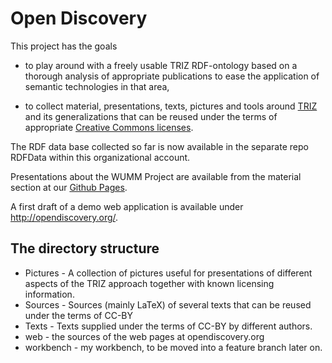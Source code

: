 # Open Discovery

This project has the goals

* to play around with a freely usable TRIZ RDF-ontology based on a thorough
  analysis of appropriate publications to ease the application of semantic
  technologies in that area,

* to collect material, presentations, texts, pictures and tools around
  [TRIZ](https://en.wikipedia.org/wiki/TRIZ) and its generalizations that can
  be reused under the terms of appropriate [Creative Commons
  licenses](https://creativecommons.org/licenses/).

The RDF data base collected so far is now available in the separate repo
RDFData within this organizational account.

Presentations about the WUMM Project are available from the material section
at our [Github Pages](https://wumm-project.github.io/).

A first draft of a demo web application is available under
http://opendiscovery.org/.

## The directory structure

* Pictures - A collection of pictures useful for presentations of different
  aspects of the TRIZ approach together with known licensing information.
* Sources - Sources (mainly LaTeX) of several texts that can be reused under
  the terms of CC-BY
* Texts - Texts supplied under the terms of CC-BY by different authors.
* web - the sources of the web pages at opendiscovery.org
* workbench - my workbench, to be moved into a feature branch later on.  
